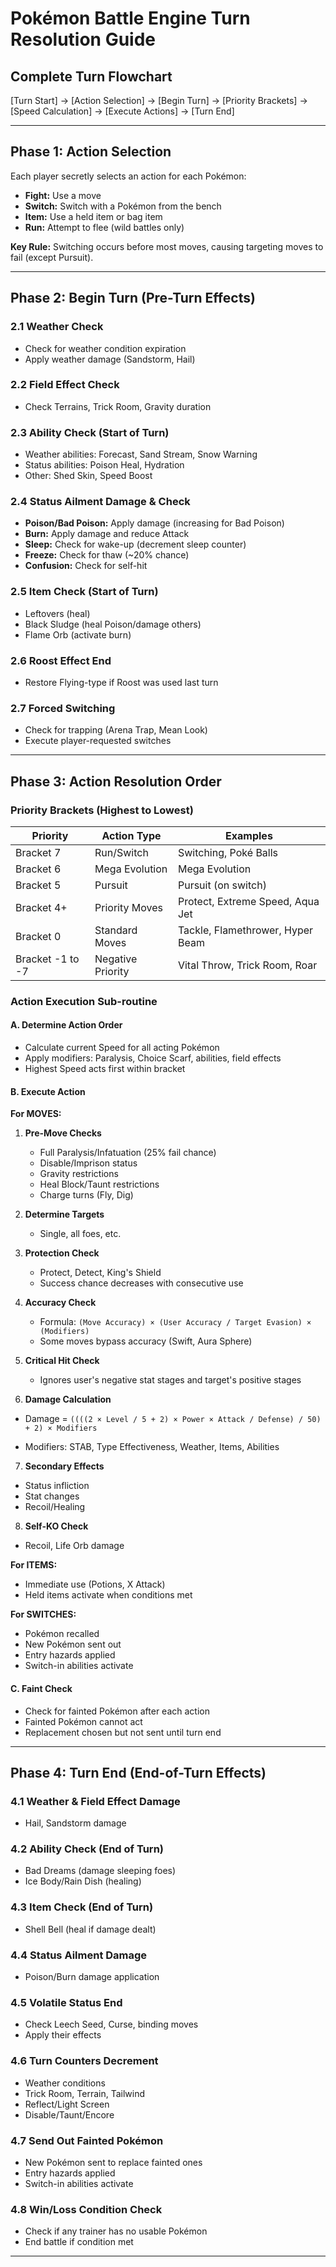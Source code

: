 # Pokémon Battle Engine Turn Resolution Guide

## Complete Turn Flowchart
[Turn Start] → [Action Selection] → [Begin Turn] → [Priority Brackets] → [Speed Calculation] → [Execute Actions] → [Turn End]


---

## Phase 1: Action Selection

Each player secretly selects an action for each Pokémon:

- **Fight:** Use a move
- **Switch:** Switch with a Pokémon from the bench
- **Item:** Use a held item or bag item
- **Run:** Attempt to flee (wild battles only)

**Key Rule:** Switching occurs before most moves, causing targeting moves to fail (except Pursuit).

---

## Phase 2: Begin Turn (Pre-Turn Effects)

### 2.1 Weather Check
- Check for weather condition expiration
- Apply weather damage (Sandstorm, Hail)

### 2.2 Field Effect Check
- Check Terrains, Trick Room, Gravity duration

### 2.3 Ability Check (Start of Turn)
- Weather abilities: Forecast, Sand Stream, Snow Warning
- Status abilities: Poison Heal, Hydration
- Other: Shed Skin, Speed Boost

### 2.4 Status Ailment Damage & Check
- **Poison/Bad Poison:** Apply damage (increasing for Bad Poison)
- **Burn:** Apply damage and reduce Attack
- **Sleep:** Check for wake-up (decrement sleep counter)
- **Freeze:** Check for thaw (~20% chance)
- **Confusion:** Check for self-hit

### 2.5 Item Check (Start of Turn)
- Leftovers (heal)
- Black Sludge (heal Poison/damage others)
- Flame Orb (activate burn)

### 2.6 Roost Effect End
- Restore Flying-type if Roost was used last turn

### 2.7 Forced Switching
- Check for trapping (Arena Trap, Mean Look)
- Execute player-requested switches

---

## Phase 3: Action Resolution Order

### Priority Brackets (Highest to Lowest)

| Priority | Action Type | Examples |
|----------|-------------|----------|
| Bracket 7 | Run/Switch | Switching, Poké Balls |
| Bracket 6 | Mega Evolution | Mega Evolution |
| Bracket 5 | Pursuit | Pursuit (on switch) |
| Bracket 4+ | Priority Moves | Protect, Extreme Speed, Aqua Jet |
| Bracket 0 | Standard Moves | Tackle, Flamethrower, Hyper Beam |
| Bracket -1 to -7 | Negative Priority | Vital Throw, Trick Room, Roar |

### Action Execution Sub-routine

#### A. Determine Action Order
- Calculate current Speed for all acting Pokémon
- Apply modifiers: Paralysis, Choice Scarf, abilities, field effects
- Highest Speed acts first within bracket

#### B. Execute Action

**For MOVES:**
1. **Pre-Move Checks**
   - Full Paralysis/Infatuation (25% fail chance)
   - Disable/Imprison status
   - Gravity restrictions
   - Heal Block/Taunt restrictions
   - Charge turns (Fly, Dig)

2. **Determine Targets**
   - Single, all foes, etc.

3. **Protection Check**
   - Protect, Detect, King's Shield
   - Success chance decreases with consecutive use

4. **Accuracy Check**
   - Formula: `(Move Accuracy) × (User Accuracy / Target Evasion) × (Modifiers)`
   - Some moves bypass accuracy (Swift, Aura Sphere)

5. **Critical Hit Check**
   - Ignores user's negative stat stages and target's positive stages

6. **Damage Calculation**
  - Damage = `((((2 × Level / 5 + 2) × Power × Attack / Defense) / 50) + 2) × Modifiers`

   - Modifiers: STAB, Type Effectiveness, Weather, Items, Abilities

7. **Secondary Effects**
- Status infliction
- Stat changes
- Recoil/Healing

8. **Self-KO Check**
- Recoil, Life Orb damage

**For ITEMS:**
- Immediate use (Potions, X Attack)
- Held items activate when conditions met

**For SWITCHES:**
- Pokémon recalled
- New Pokémon sent out
- Entry hazards applied
- Switch-in abilities activate

#### C. Faint Check
- Check for fainted Pokémon after each action
- Fainted Pokémon cannot act
- Replacement chosen but not sent until turn end

---

## Phase 4: Turn End (End-of-Turn Effects)

### 4.1 Weather & Field Effect Damage
- Hail, Sandstorm damage

### 4.2 Ability Check (End of Turn)
- Bad Dreams (damage sleeping foes)
- Ice Body/Rain Dish (healing)

### 4.3 Item Check (End of Turn)
- Shell Bell (heal if damage dealt)

### 4.4 Status Ailment Damage
- Poison/Burn damage application

### 4.5 Volatile Status End
- Check Leech Seed, Curse, binding moves
- Apply their effects

### 4.6 Turn Counters Decrement
- Weather conditions
- Trick Room, Terrain, Tailwind
- Reflect/Light Screen
- Disable/Taunt/Encore

### 4.7 Send Out Fainted Pokémon
- New Pokémon sent to replace fainted ones
- Entry hazards applied
- Switch-in abilities activate

### 4.8 Win/Loss Condition Check
- Check if any trainer has no usable Pokémon
- End battle if condition met

---

